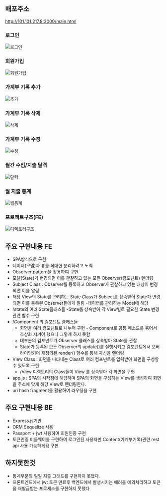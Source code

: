 ## 배포주소
http://101.101.217.8:3000/main.html

### 로그인
![로그인](https://user-images.githubusercontent.com/22471977/96086507-6d685180-0efd-11eb-9367-ba81cbb2b8ac.gif)
### 회원가입
![회원가입](https://user-images.githubusercontent.com/22471977/96087226-7e659280-0efe-11eb-9415-ddb0a335962a.gif)
### 가계부 기록 추가 
![추가](https://user-images.githubusercontent.com/22471977/96086514-6e997e80-0efd-11eb-8b60-3be8fbc0b170.gif)
### 가계부 기록 삭제
![삭제](https://user-images.githubusercontent.com/22471977/96086516-6f321500-0efd-11eb-9799-4c44de32bc38.gif)
### 가계부 기록 수정 
![수정](https://user-images.githubusercontent.com/22471977/96086518-6fcaab80-0efd-11eb-986b-11fbff04581d.gif)
### 월간 수입/지출 달력 
![달력](https://user-images.githubusercontent.com/22471977/96086523-6fcaab80-0efd-11eb-98e0-8cfea74d8681.gif)
### 월 지출 통계
![월통계](https://user-images.githubusercontent.com/22471977/96086524-70634200-0efd-11eb-9f73-27eb3dcca49b.gif)


### 프로젝트구조(FE)
![디렉토리구조](https://user-images.githubusercontent.com/22471977/96087489-e4eab080-0efe-11eb-9d14-203c621c362c.PNG)


## 주요 구현내용 FE
- SPA방식으로 구현
- 데이터(모델)과  뷰를 최대한 분리하려고 노력
- Observer pattern을 활용하여 구현
- 모델(State)가 변경되면 이를 관찰하고 있는 모든 Observer(컴포넌트) 렌더링
- Subject Class : Observer를 등록하고 Observer가 관찰하고 있는 대상이 변경되면 이를 알림
- 해당 View의 State를 관리하는 State Class가 Subject를 상속받아 State가 변경되면 이를 등록된 Observer들에게 알림
  -데이터를 관리하는 Model에 해당
- /state의 여러 State클래스들
  -State를 상속받아 각 View별로 필요한 State 변경 관련 함수 구현
- /Component 의 컴포넌트 클래스들
  - 화면을 여러 컴포넌트로 나누어 구현 - Component로 공통 메소드를 묶어서 추상화 시켜야 했으나 그렇게 하지 못함
  - 대부분의 컴포넌트가 Observer 클래스를 상속받아 State를 관찰
  - State가 등록된 모든 Observer의 update()를 실행시키고 컴포넌트에서 오버라이딩되어 재정의된 render() 함수를 통해 자신을 렌더링
- View Class :  화면을 나타내는 Class로 여러 컴포넌트를 입력받아 화면을 구성할 수 있도록 구현
  -  /View 디렉토리의 Class들이 View 를 상속받아 각 화면을 구현
- app.js : SPA의 시작점에 해당하며 SPA의 화면을 구성하는 View를 생성하여 화면을 주소에 맞게 해당 View로 렌더링한다.
- uri hash fragment를 활용하여 라우팅을 구현
## 주요 구현내용 BE
- Express.js기반
- ORM Sequelize 사용
- Passport + jwt 사용하여 회원인증 구현
- 토큰인증 미들웨어를 구현하여 로그인된 사용자만 Content(가계부기록)관련 rest api 사용 가능하게끔 구현
## 하지못한것
- 통계부분의 일일 지출 그래프를 구현하지 못했다.
- 프론트엔드에서 jwt 토큰 만료후 백엔드에서 발생시키는 에러를 예외처리하고 토큰을 재발급받는 프로세스를 구현하지 못했다


